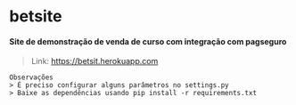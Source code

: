 # betsite

#### Site de demonstração de venda de curso com integração com pagseguro
> Link: https://betsit.herokuapp.com

```
Observações
> É preciso configurar alguns parâmetros no settings.py
> Baixe as dependências usando pip install -r requirements.txt
```
